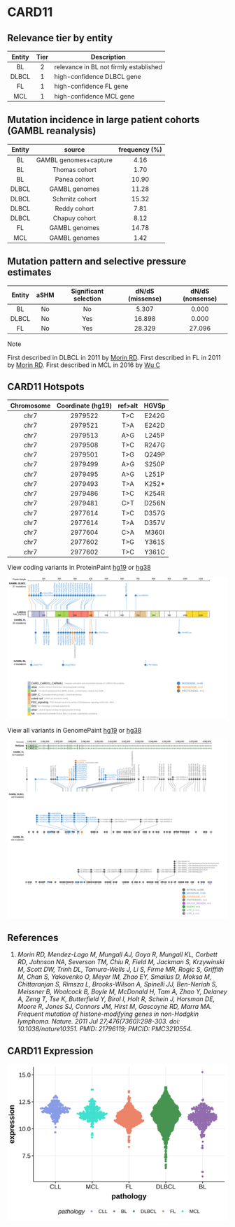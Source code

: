 # CARD11

## Relevance tier by entity

|Entity|Tier|Description                           |
|:------:|:----:|--------------------------------------|
|BL    |2   |relevance in BL not firmly established|
|DLBCL |1   |high-confidence DLBCL gene            |
|FL    |1   |high-confidence FL gene               |
|MCL   |1   |high-confidence MCL gene              |

## Mutation incidence in large patient cohorts (GAMBL reanalysis)

|Entity|source               |frequency (%)|
|:------:|:---------------------:|:-------------:|
|BL    |GAMBL genomes+capture| 4.16        |
|BL    |Thomas cohort        | 1.70        |
|BL    |Panea cohort         |10.90        |
|DLBCL |GAMBL genomes        |11.28        |
|DLBCL |Schmitz cohort       |15.32        |
|DLBCL |Reddy cohort         | 7.81        |
|DLBCL |Chapuy cohort        | 8.12        |
|FL    |GAMBL genomes        |14.78        |
|MCL   |GAMBL genomes        | 1.42        |

## Mutation pattern and selective pressure estimates

|Entity|aSHM|Significant selection|dN/dS (missense)|dN/dS (nonsense)|
|:------:|:----:|:---------------------:|:----------------:|:----------------:|
|BL    |No  |No                   | 5.307          | 0.000          |
|DLBCL |No  |Yes                  |16.898          | 0.000          |
|FL    |No  |Yes                  |28.329          |27.096          |


> [!NOTE]
> First described in DLBCL in 2011 by [Morin RD](https://pubmed.ncbi.nlm.nih.gov/21796119). First described in FL in 2011 by [Morin RD](https://pubmed.ncbi.nlm.nih.gov/21796119). First described in MCL in 2016 by [Wu C](https://pubmed.ncbi.nlm.nih.gov/27224912)

 ## CARD11 Hotspots

| Chromosome |Coordinate (hg19) | ref>alt | HGVSp | 
 | :---:| :---: | :--: | :---: |
| chr7 | 2979522 | T>C | E242G |
| chr7 | 2979521 | T>A | E242D |
| chr7 | 2979513 | A>G | L245P |
| chr7 | 2979508 | T>C | R247G |
| chr7 | 2979501 | T>G | Q249P |
| chr7 | 2979499 | A>G | S250P |
| chr7 | 2979495 | A>G | L251P |
| chr7 | 2979493 | T>A | K252* |
| chr7 | 2979486 | T>C | K254R |
| chr7 | 2979481 | C>T | D256N |
| chr7 | 2977614 | T>C | D357G |
| chr7 | 2977614 | T>A | D357V |
| chr7 | 2977604 | C>A | M360I |
| chr7 | 2977602 | T>G | Y361S |
| chr7 | 2977602 | T>C | Y361C |

View coding variants in ProteinPaint [hg19](https://morinlab.github.io/LLMPP/GAMBL/CARD11_protein.html)  or [hg38](https://morinlab.github.io/LLMPP/GAMBL/CARD11_protein_hg38.html)

![image](images/proteinpaint/CARD11_NM_032415.svg)

View all variants in GenomePaint [hg19](https://morinlab.github.io/LLMPP/GAMBL/CARD11.html)  or [hg38](https://morinlab.github.io/LLMPP/GAMBL/CARD11_hg38.html)

![image](images/proteinpaint/CARD11.svg)

## References
1. *Morin RD, Mendez-Lago M, Mungall AJ, Goya R, Mungall KL, Corbett RD, Johnson NA, Severson TM, Chiu R, Field M, Jackman S, Krzywinski M, Scott DW, Trinh DL, Tamura-Wells J, Li S, Firme MR, Rogic S, Griffith M, Chan S, Yakovenko O, Meyer IM, Zhao EY, Smailus D, Moksa M, Chittaranjan S, Rimsza L, Brooks-Wilson A, Spinelli JJ, Ben-Neriah S, Meissner B, Woolcock B, Boyle M, McDonald H, Tam A, Zhao Y, Delaney A, Zeng T, Tse K, Butterfield Y, Birol I, Holt R, Schein J, Horsman DE, Moore R, Jones SJ, Connors JM, Hirst M, Gascoyne RD, Marra MA. Frequent mutation of histone-modifying genes in non-Hodgkin lymphoma. Nature. 2011 Jul 27;476(7360):298-303. doi: 10.1038/nature10351. PMID: 21796119; PMCID: PMC3210554.*
## CARD11 Expression
![image](images/gene_expression/CARD11_by_pathology.svg)
